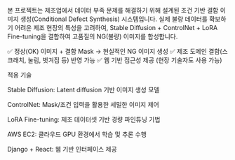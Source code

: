 본 프로젝트는 제조업에서 데이터 부족 문제를 해결하기 위해 설계된 조건 기반 결함 이미지 생성(Conditional Defect Synthesis) 시스템입니다.
실제 불량 데이터를 확보하기 어려운 제조 현장의 특성을 고려하여, Stable Diffusion + ControlNet + LoRA Fine-tuning을 결합하여 고품질의 NG(불량) 이미지를 합성합니다.

✅ 정상(OK) 이미지 + 결함 Mask → 현실적인 NG 이미지 생성
✅ 제조 도메인 결함(스크래치, 눌림, 벗겨짐 등) 반영 가능
✅ 웹 기반 접근성 제공 (현장 기술자도 사용 가능)

적용 기술

Stable Diffusion: Latent diffusion 기반 이미지 생성 모델

ControlNet: Mask/조건 입력을 활용한 세밀한 이미지 제어

LoRA Fine-tuning: 제조 데이터셋 기반 경량 파인튜닝 기법

AWS EC2: 클라우드 GPU 환경에서 학습 및 추론 수행

Django + React: 웹 기반 인터페이스 제공
